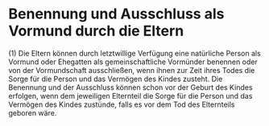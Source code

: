 # Benennung und Ausschluss als Vormund durch die Eltern

(1) Die Eltern können durch letztwillige Verfügung eine natürliche Person als Vormund oder Ehegatten als gemeinschaftliche Vormünder benennen oder von der Vormundschaft ausschließen, wenn ihnen zur Zeit ihres Todes die Sorge für die Person und das Vermögen des Kindes zusteht. Die Benennung und der Ausschluss können schon vor der Geburt des Kindes erfolgen, wenn dem jeweiligen Elternteil die Sorge für die Person und das Vermögen des Kindes zustünde, falls es vor dem Tod des Elternteils geboren wäre.